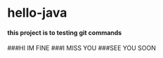 # hello-java
#### this project is to testing git commands
###HI IM FINE
###I MISS YOU
###SEE YOU SOON

